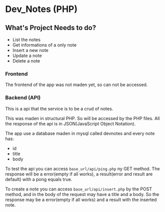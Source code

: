 # Dev_Notes (PHP)

## What's Project Needs to do?

- List the notes
- Get informations of a only note
- Insert a new note
- Update a note
- Delete a note

### Frontend

The frontend of the app was not maden yet, so can not be accessed.

### Backend (API)

This is a api that the service is to be a crud of notes.

This was maden in structural PHP. So will be accessed by the PHP files. All the response of the api is in JSON(JavaScript Object Notation).

The app use a database maden in mysql called devnotes and every note has:
- id
- title
- body

To test the api you can access `base_url/api/ping.php` ny GET method. The response will be a error(empty if all works), a result(error and result are default) with a pong equals true.

To create a note you can access `base_url/api/insert.php` by the POST method, and in the body of the request may have a title and a body. So the response may be a error(empty if all works) and a result with the inserted note.